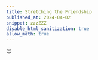 ```yaml
---
title: Stretching the Friendship
published_at: 2024-04-02
snippet: zzzZZZ
disable_html_sanitization: true
allow_math: true
---
```


<div id="emoji">&#128524</div>

<canvas id="kite" ></canvas>

<script type="module">
   const a_ctx = new AudioContext ()
   a_ctx.suspend ()

   const cnv = document.getElementById (`kite`)
   cnv.width = cnv.parentNode.scrollWidth
   cnv.height = cnv.width * 3 / 2

   const ctx = cnv.getContext (`2d`)

   const div = document.getElementById (`emoji`)
   Object.assign (div.style, {
      position: `absolute`,
      userSelect: `none`,
      zIndex: `1`,
      textAlign: `center`,
      fontSize: `120px`,
      width: `${ cnv.width }px`,
      top: `${ (cnv.height / 4) + 100 }px`,
   })

   const set_emoji = e => {
      div.innerHTML = e
   }

   const rand_int = m => Math.floor (Math.random () * m)

   const snores = []

   let snoring = false
   let snore_i = rand_int (7)

   for (let i = 0; i < 7; i++) {
      const audio = document.createElement (`audio`)
      audio.src = `/240421/snores/${ i }.mp3`
      audio.onplay = () => {
         set_emoji (`&#128564`)
         snoring = true
      }
      audio.onended = () => {
         set_emoji (`&#128524`)
         snoring = false
         snore_i += rand_int (5) + 1
         snore_i %= snores.length
      }
      snores.push (audio)
   }


   ctx.fillStyle = `hsl(${ Math.random () * 360 }, 100%, 80%)`

   ctx.beginPath ()
   ctx.moveTo (cnv.width / 2, 0)
   ctx.lineTo (0, cnv.height / 4)
   ctx.lineTo (cnv.width / 2, cnv.height)
   ctx.lineTo (cnv.width, cnv.height / 4)
   ctx.closePath ()
   ctx.fill ()

   div.onpointerdown = () => {
      if (snoring) return
      snores[snore_i].play ()
   }
</script>